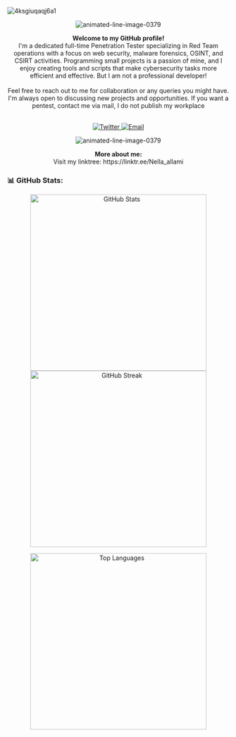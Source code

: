 
![4ksgiuqaqj6a1](https://github.com/user-attachments/assets/8969299a-a9da-4159-b22d-75ff828596c7)




<p align="center" href="https://www.animatedimages.org/cat-lines-562.htm"><img src="https://www.animatedimages.org/data/media/562/animated-line-image-0379.gif" border="0" alt="animated-line-image-0379" /></p>
<p align="center">


</p>

<p align="center">
  <strong>Welcome to my GitHub profile!</strong><br>
  I'm a dedicated full-time Penetration Tester specializing in Red Team operations with a focus on web security, malware forensics, OSINT, and CSIRT activities. Programming small projects is a passion of mine, and I enjoy creating tools and scripts that make cybersecurity tasks more efficient and effective.
  But I am not a professional developer! 
  <br><br>
  Feel free to reach out to me for collaboration or any queries you might have. I'm always open to discussing new projects and opportunities. 
  If you want a pentest, contact me via mail, I do not publish my workplace
  <br><br>
</p>
<p align="center">
  <a href="https://twitter.com/n3ll41" target="_blank">
    <img src="https://img.shields.io/badge/Twitter-%23A020F0.svg?style=for-the-badge&logo=Twitter&logoColor=white" alt="Twitter">
  </a>
  <a href="mailto:n3ll4@protonmail.com">
    <img src="https://img.shields.io/badge/Email-%2300FFFF.svg?style=for-the-badge&logo=GMail&logoColor=white" alt="Email">
  </a>
</p>


<p align="center" href="https://www.animatedimages.org/cat-lines-562.htm"><img src="https://www.animatedimages.org/data/media/562/animated-line-image-0379.gif" border="0" alt="animated-line-image-0379" /></p>
<p align="center">
  <strong>More about me:</strong><br>
Visit my linktree: https://linktr.ee/Nella_allami </p>

### 📊 GitHub Stats:

<p align="center">
  <img src="https://github-readme-stats.vercel.app/api?username=N3ll4-01&show_icons=true&theme=radical" alt="GitHub Stats" width="400"/>
  <img src="https://github-readme-streak-stats.herokuapp.com/?user=N3ll4-01&theme=radical" alt="GitHub Streak" width="400"/>
</p>

<p align="center">
  <img src="https://github-readme-stats.vercel.app/api/top-langs/?username=N3ll4-01&layout=compact&theme=radical" alt="Top Languages" width="400"/>
</p>
